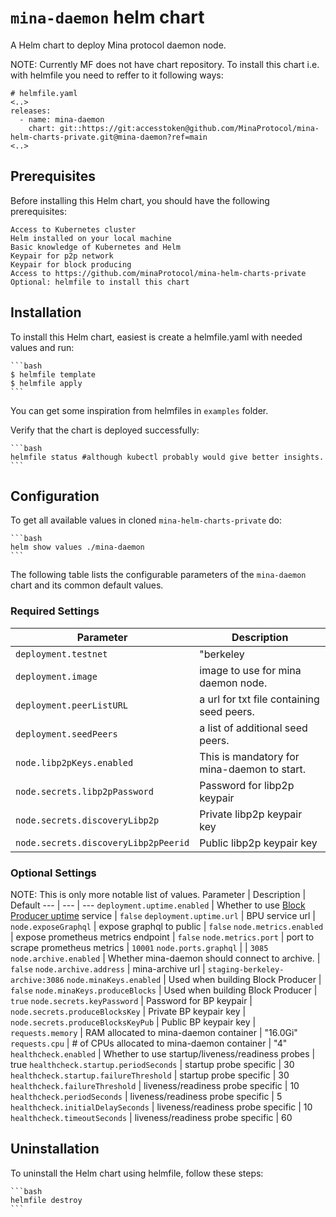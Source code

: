 # `mina-daemon` helm chart

A Helm chart to deploy Mina protocol daemon node.

NOTE: Currently MF does not have chart repository. To install this chart i.e. with helmfile you need to reffer to it following ways:
 ```console
 # helmfile.yaml
 <..>
 releases:
   - name: mina-daemon
     chart: git::https://git:accesstoken@github.com/MinaProtocol/mina-helm-charts-private.git@mina-daemon?ref=main
 <..>
 ```

## Prerequisites

Before installing this Helm chart, you should have the following prerequisites:

    Access to Kubernetes cluster
    Helm installed on your local machine
    Basic knowledge of Kubernetes and Helm
    Keypair for p2p network
    Keypair for block producing
    Access to https://github.com/minaProtocol/mina-helm-charts-private
    Optional: helmfile to install this chart

## Installation

To install this Helm chart, easiest is create a helmfile.yaml with needed values and run:

    ```bash
    $ helmfile template
    $ helmfile apply
    ```

You can get some inspiration from helmfiles in `examples` folder.

Verify that the chart is deployed successfully:

    ```bash
    helmfile status #although kubectl probably would give better insights.
    ```

## Configuration

To get all available values in cloned `mina-helm-charts-private` do:

    ```bash
    helm show values ./mina-daemon
    ```
The following table lists the configurable parameters of the `mina-daemon` chart and its common default values.

### Required Settings

Parameter | Description
--- | ---
`deployment.testnet` | "berkeley|devnet|mainnet"
`deployment.image` | image to use for mina daemon node.
`deployment.peerListURL` | a url for txt file containing seed peers.
`deployment.seedPeers` | a list of additional seed peers.
`node.libp2pKeys.enabled` | This is mandatory for mina-daemon to start.
`node.secrets.libp2pPassword` | Password for libp2p keypair | ` `
`node.secrets.discoveryLibp2p` | Private libp2p keypair key | ` `
`node.secrets.discoveryLibp2pPeerid` | Public libp2p keypair key | ` `

### Optional Settings

NOTE: This is only more notable list of values. 
Parameter | Description | Default
--- | --- | ---
`deployment.uptime.enabled` | Whether to use [Block Producer uptime](https://github.com/MinaProtocol/mina/tree/develop/src/app/delegation_backend) service | `false`
`deployment.uptime.url` | BPU service url | ` `
`node.exposeGraphql` | expose graphql to public | `false`
`node.metrics.enabled` | expose prometheus metrics endpoint | `false`
`node.metrics.port` | port to scrape prometheus metrics | `10001`
`node.ports.graphql` |  | `3085`
`node.archive.enabled` | Whether mina-daemon should connect to archive. | `false`
`node.archive.address` | mina-archive url | `staging-berkeley-archive:3086`
`node.minaKeys.enabled` | Used when building Block Producer | `false`
`node.minaKeys.produceBlocks` | Used when building Block Producer | `true`
`node.secrets.keyPassword` | Password for BP keypair | ` `
`node.secrets.produceBlocksKey` | Private BP keypair key | ` `
`node.secrets.produceBlocksKeyPub` | Public BP keypair key | ` `
`requests.memory` | RAM allocated to mina-daemon container | "16.0Gi"
`requests.cpu` | # of CPUs allocated to mina-daemon container | "4"
`healthcheck.enabled` | Whether to use startup/liveness/readiness probes | true
`healthcheck.startup.periodSeconds` | startup probe specific | 30
`healthcheck.startup.failureThreshold` | startup probe specific | 30
`healthcheck.failureThreshold` | liveness/readiness probe specific | 10
`healthcheck.periodSeconds` | liveness/readiness probe specific | 5
`healthcheck.initialDelaySeconds` | liveness/readiness probe specific | 10
`healthcheck.timeoutSeconds` | liveness/readiness probe specific | 60


## Uninstallation

To uninstall the Helm chart using helmfile, follow these steps:

    ```bash
    helmfile destroy
    ```

